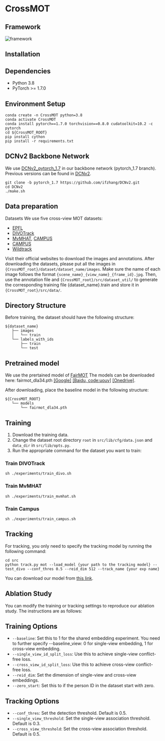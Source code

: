 # CrossMOT

## Framework
![framework](asset/framework.jpg)

## Installation
## Dependencies
* Python 3.8
* PyTorch >= 1.7.0

## Environment Setup
```
conda create -n CrossMOT python=3.8
conda activate CrossMOT
conda install pytorch==1.7.0 torchvision==0.8.0 cudatoolkit=10.2 -c pytorch
cd ${CrossMOT_ROOT}
pip install cython
pip install -r requirements.txt
```

## DCNv2 Backbone Network
We use [DCNv2_pytorch_1.7](https://github.com/ifzhang/DCNv2/tree/pytorch_1.7) in our backbone network (pytorch_1.7 branch). Previous versions can be found in [DCNv2](https://github.com/CharlesShang/DCNv2).

```
git clone -b pytorch_1.7 https://github.com/ifzhang/DCNv2.git
cd DCNv2
./make.sh
```

## Data preparation
Datasets
We use five cross-view MOT datasets:
* [EPFL](https://www.epfl.ch/labs/cvlab/data/data-pom-index-php/)
* [DIVOTrack](https://github.com/shengyuhao/DIVOTrack)
* [MvMHAT](https://github.com/realgump/MvMHAT), [CAMPUS](http://web.cs.ucla.edu/~yuanluxu/research/mv_track.html)
* [CAMPUS](http://web.cs.ucla.edu/~yuanluxu/research/mv_track.html)
* [Wildtrack](https://www.epfl.ch/labs/cvlab/data/data-wildtrack/)

Visit their official websites to download the images and annotations. After downloading the datasets, please put all the images in `{CrossMOT_root}/dataset/dataset_name/images`. Make sure the name of each image follows the format `{scene_name}_{view_name}_{frame_id}.jpg`. Then, use the annotation file and `{CrossMOT_root}/src/dataset_util/` to generate the corresponding training file {dataset_name}.train and store it in `{CrossMOT_root}/src/data/`.

## Directory Structure
Before training, the dataset should have the following structure:

```
${dataset_name}
   ├── images
   │   └── train
   └── labels_with_ids
       ├── train
       └── test

```


## Pretrained model

We use the prertained model of [FairMOT](https://github.com/ifzhang/FairMOT) The models can be downloaded here: fairmot_dla34.pth [[Google]](https://drive.google.com/file/d/1iqRQjsG9BawIl8SlFomMg5iwkb6nqSpi/view?usp=sharing) [[Baidu, code:uouv]](https://pan.baidu.com/s/1H1Zp8wrTKDk20_DSPAeEkg) [[Onedrive]](https://microsoftapc-my.sharepoint.com/:u:/g/personal/v-yifzha_microsoft_com/EWHN_RQA08BDoEce_qFW-ogBNUsb0jnxG3pNS3DJ7I8NmQ?e=p0Pul1).

After downloading, place the baseline model in the following structure:
```
${CrossMOT_ROOT}
   └── models
       └── fairmot_dla34.pth
```

## Training
1. Download the training data.
2. Change the dataset root directory `root` in `src/lib/cfg/data.json` and `data_dir` in `src/lib/opts.py`.
3. Run the appropriate command for the dataset you want to train:

### Train DIVOTrack
```
sh ./experiments/train_divo.sh
```

### Train MvMHAT
```
sh ./experiments/train_mvmhat.sh
```
### Train Campus
```
sh ./experiments/train_campus.sh
```
## Tracking
For tracking, you only need to specify the tracking model by running the following command:
```
cd src
python track.py mot --load_model {your path to the tracking model} --test_divo --conf_thres 0.5 --reid_dim 512 --track_name {your exp name}
```
You can download our model from [this link](https://drive.google.com/file/d/1mQyw7F-V8_Btms5ifXSpIagBzcWoVuRP/view?usp=share_link).
## Ablation Study 
You can modify the training or tracking settings to reproduce our ablation study. The instructions are as follows:

## Training Options
* `--baseline`: Set this to 1 for the shared embedding experiment. You need to further specify --baseline_view: 0 for single-view embedding, 1 for cross-view embedding.
* `--single_view_id_split_loss`: Use this to achieve single-view conflict-free loss.
* `--cross_view_id_split_loss`: Use this to achieve cross-view conflict-free loss.
* `--reid_dim`: Set the dimension of single-view and cross-view embeddings.
* `--zero_start`: Set this to if the person ID in the dataset start with zero.


## Tracking Options
* `--conf_thres`: Set the detection threshold. Default is 0.5.
* `--single_view_threshold`: Set the single-view association threshold. Default is 0.3.
* `--cross_view_threshold`: Set the cross-view association threshold. Default is 0.5.
